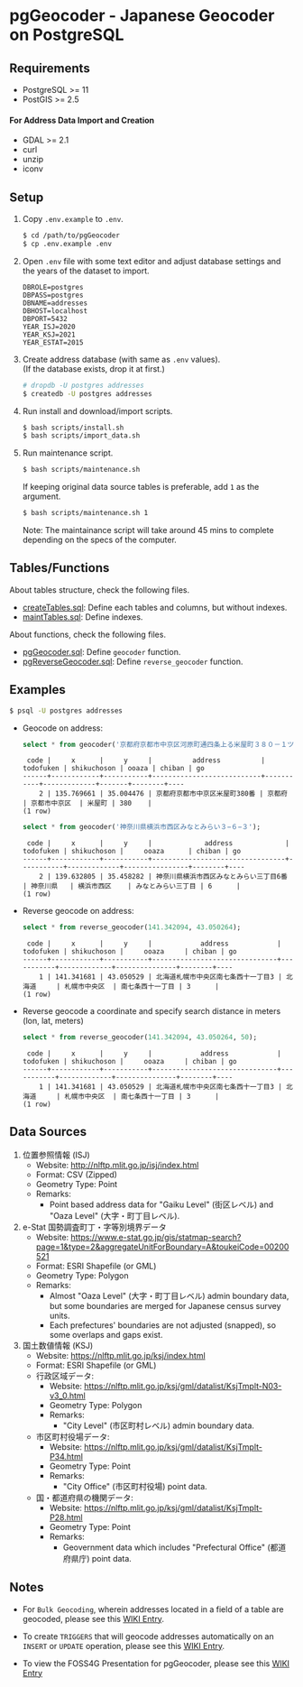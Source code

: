 # pgGeocoder - Japanese Geocoder on PostgreSQL

## Requirements

* PostgreSQL >= 11
* PostGIS >= 2.5
#### For Address Data Import and Creation
* GDAL >= 2.1
* curl
* unzip
* iconv

## Setup

1. Copy `.env.example` to `.env`.
   ```bash
   $ cd /path/to/pgGeocoder
   $ cp .env.example .env
   ```
2. Open `.env` file with some text editor and adjust database settings and the years of the dataset to import.
   ```
   DBROLE=postgres
   DBPASS=postgres
   DBNAME=addresses
   DBHOST=localhost
   DBPORT=5432
   YEAR_ISJ=2020
   YEAR_KSJ=2021
   YEAR_ESTAT=2015
   ```
3. Create address database (with same as `.env` values).  
   (If the database exists, drop it at first.)
   ```bash
   # dropdb -U postgres addresses
   $ createdb -U postgres addresses
   ```
4. Run install and download/import scripts.
   ```bash
   $ bash scripts/install.sh
   $ bash scripts/import_data.sh
   ```
5. Run maintenance script.
   ```bash
   $ bash scripts/maintenance.sh
   ```
   If keeping original data source tables is preferable, add `1` as the argument.
   ```bash
   $ bash scripts/maintenance.sh 1
   ```

   Note: The maintainance script will take around 45 mins to complete depending on the specs of the computer.

## Tables/Functions

About tables structure, check the following files.
* [createTables.sql](sql/createTables.sql): Define each tables and columns, but without indexes.
* [maintTables.sql](sql/maintTables.sql): Define indexes.

About functions, check the following files.
* [pgGeocoder.sql](sql/pgGeocoder.sql): Define `geocoder` function.
* [pgReverseGeocoder.sql](sql/pgReverseGeocoder.sql): Define `reverse_geocoder` function.

## Examples

```bash
$ psql -U postgres addresses
```

* Geocode on address:
   ```sql
   select * from geocoder('京都府京都市中京区河原町通四条上る米屋町３８０－１ツジクラビル１階');
   ```
   ```
    code |     x      |     y     |          address          | todofuken | shikuchoson | ooaza | chiban | go 
   ------+------------+-----------+---------------------------+-----------+-------------+-------+--------+----
       2 | 135.769661 | 35.004476 | 京都府京都市中京区米屋町380番 | 京都府     | 京都市中京区  | 米屋町 | 380    | 
   (1 row)
   ```
   ```sql
   select * from geocoder('神奈川県横浜市西区みなとみらい３−６−３');
   ```
   ```
    code |     x      |     y     |             address             | todofuken | shikuchoson |     ooaza      | chiban | go 
   ------+------------+-----------+---------------------------------+-----------+-------------+----------------+--------+----
       2 | 139.632805 | 35.458282 | 神奈川県横浜市西区みなとみらい三丁目6番 | 神奈川県   | 横浜市西区    | みなとみらい三丁目 | 6      | 
   (1 row)
   ```
* Reverse geocode on address:
   ```sql
   select * from reverse_geocoder(141.342094, 43.050264);
   ```
   ```
    code |     x      |     y     |            address            | todofuken | shikuchoson |     ooaza     | chiban | go 
   ------+------------+-----------+-------------------------------+-----------+-------------+---------------+--------+----
       1 | 141.341681 | 43.050529 | 北海道札幌市中央区南七条西十一丁目3 | 北海道     | 札幌市中央区  | 南七条西十一丁目 | 3      | 
   (1 row)
   ```
* Reverse geocode a coordinate and specify search distance in meters (lon, lat, meters)
   ```sql
   select * from reverse_geocoder(141.342094, 43.050264, 50);
   ```
   ```
    code |     x      |     y     |            address            | todofuken | shikuchoson |     ooaza     | chiban | go 
   ------+------------+-----------+-------------------------------+-----------+-------------+---------------+--------+----
       1 | 141.341681 | 43.050529 | 北海道札幌市中央区南七条西十一丁目3 | 北海道     | 札幌市中央区  | 南七条西十一丁目 | 3      | 
   (1 row)
   ```

## Data Sources

1. 位置参照情報 (ISJ)  
   - Website: http://nlftp.mlit.go.jp/isj/index.html
   - Format: CSV (Zipped)
   - Geometry Type: Point
   - Remarks:
      - Point based address data for "Gaiku Level" (街区レベル) and "Oaza Level" (大字・町丁目レベル).
2. e-Stat 国勢調査町丁・字等別境界データ
   - Website: https://www.e-stat.go.jp/gis/statmap-search?page=1&type=2&aggregateUnitForBoundary=A&toukeiCode=00200521
   - Format: ESRI Shapefile (or GML)
   - Geometry Type: Polygon
   - Remarks:
      - Almost "Oaza Level" (大字・町丁目レベル) admin boundary data, but some boundaries are merged for Japanese census survey units.
      - Each prefectures' boundaries are not adjusted (snapped), so some overlaps and gaps exist.
3. 国土数値情報 (KSJ)
   - Website: https://nlftp.mlit.go.jp/ksj/index.html
   - Format: ESRI Shapefile (or GML)
   - 行政区域データ:
      - Website: https://nlftp.mlit.go.jp/ksj/gml/datalist/KsjTmplt-N03-v3_0.html
      - Geometry Type: Polygon
      - Remarks:
         - "City Level" (市区町村レベル) admin boundary data.
   - 市区町村役場データ:
      - Website: https://nlftp.mlit.go.jp/ksj/gml/datalist/KsjTmplt-P34.html
      - Geometry Type: Point
      - Remarks:
         - "City Office" (市区町村役場) point data.
   - 国・都道府県の機関データ:
      - Website: https://nlftp.mlit.go.jp/ksj/gml/datalist/KsjTmplt-P28.html
      - Geometry Type: Point
      - Remarks:
         - Geovernment data which includes "Prefectural Office" (都道府県庁) point data.

## Notes    
    
* For `Bulk Geocoding`, wherein addresses located in a field of a table are geocoded, please see this [WIKI Entry](https://github.com/mbasa/pgGeocoder/wiki/bulk_geocoding).

* To create `TRIGGERS` that will geocode addresses automatically on an `INSERT` or `UPDATE` operation, please see this [WIKI Entry](https://github.com/mbasa/pgGeocoder/wiki/Creating-Triggers-for-the-Geocoder).

* To view the FOSS4G Presentation for pgGeocoder, please see this [WIKI Entry](https://github.com/mbasa/pgGeocoder/wiki/pgGeocoder-FOSS4G-Presentation)
